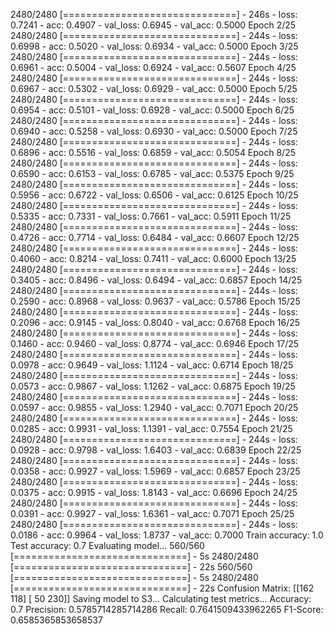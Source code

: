 2480/2480 [==============================] - 246s - loss: 0.7241 - acc: 0.4907 - val_loss: 0.6945 - val_acc: 0.5000
Epoch 2/25
2480/2480 [==============================] - 244s - loss: 0.6998 - acc: 0.5020 - val_loss: 0.6934 - val_acc: 0.5000
Epoch 3/25
2480/2480 [==============================] - 244s - loss: 0.6961 - acc: 0.5004 - val_loss: 0.6924 - val_acc: 0.5607
Epoch 4/25
2480/2480 [==============================] - 244s - loss: 0.6967 - acc: 0.5302 - val_loss: 0.6929 - val_acc: 0.5000
Epoch 5/25
2480/2480 [==============================] - 244s - loss: 0.6954 - acc: 0.5101 - val_loss: 0.6928 - val_acc: 0.5000
Epoch 6/25
2480/2480 [==============================] - 244s - loss: 0.6940 - acc: 0.5258 - val_loss: 0.6930 - val_acc: 0.5000
Epoch 7/25
2480/2480 [==============================] - 244s - loss: 0.6896 - acc: 0.5516 - val_loss: 0.6859 - val_acc: 0.5054
Epoch 8/25
2480/2480 [==============================] - 244s - loss: 0.6590 - acc: 0.6153 - val_loss: 0.6785 - val_acc: 0.5375
Epoch 9/25
2480/2480 [==============================] - 244s - loss: 0.5956 - acc: 0.6722 - val_loss: 0.6506 - val_acc: 0.6125
Epoch 10/25
2480/2480 [==============================] - 244s - loss: 0.5335 - acc: 0.7331 - val_loss: 0.7661 - val_acc: 0.5911
Epoch 11/25
2480/2480 [==============================] - 244s - loss: 0.4726 - acc: 0.7714 - val_loss: 0.6484 - val_acc: 0.6607
Epoch 12/25
2480/2480 [==============================] - 244s - loss: 0.4060 - acc: 0.8214 - val_loss: 0.7411 - val_acc: 0.6000
Epoch 13/25
2480/2480 [==============================] - 244s - loss: 0.3405 - acc: 0.8496 - val_loss: 0.6494 - val_acc: 0.6857
Epoch 14/25
2480/2480 [==============================] - 244s - loss: 0.2590 - acc: 0.8968 - val_loss: 0.9637 - val_acc: 0.5786
Epoch 15/25
2480/2480 [==============================] - 244s - loss: 0.2096 - acc: 0.9145 - val_loss: 0.8040 - val_acc: 0.6768
Epoch 16/25
2480/2480 [==============================] - 244s - loss: 0.1460 - acc: 0.9460 - val_loss: 0.8774 - val_acc: 0.6946
Epoch 17/25
2480/2480 [==============================] - 244s - loss: 0.0978 - acc: 0.9649 - val_loss: 1.1124 - val_acc: 0.6714
Epoch 18/25
2480/2480 [==============================] - 244s - loss: 0.0573 - acc: 0.9867 - val_loss: 1.1262 - val_acc: 0.6875
Epoch 19/25
2480/2480 [==============================] - 244s - loss: 0.0597 - acc: 0.9855 - val_loss: 1.2940 - val_acc: 0.7071
Epoch 20/25
2480/2480 [==============================] - 244s - loss: 0.0285 - acc: 0.9931 - val_loss: 1.1391 - val_acc: 0.7554
Epoch 21/25
2480/2480 [==============================] - 244s - loss: 0.0928 - acc: 0.9798 - val_loss: 1.6403 - val_acc: 0.6839
Epoch 22/25
2480/2480 [==============================] - 244s - loss: 0.0358 - acc: 0.9927 - val_loss: 1.5969 - val_acc: 0.6857
Epoch 23/25
2480/2480 [==============================] - 244s - loss: 0.0375 - acc: 0.9915 - val_loss: 1.8143 - val_acc: 0.6696
Epoch 24/25
2480/2480 [==============================] - 244s - loss: 0.0391 - acc: 0.9927 - val_loss: 1.6361 - val_acc: 0.7071
Epoch 25/25
2480/2480 [==============================] - 244s - loss: 0.0186 - acc: 0.9964 - val_loss: 1.8737 - val_acc: 0.7000
Train accuracy: 1.0
Test accuracy: 0.7
Evaluating model...
560/560 [==============================] - 5s
2480/2480 [==============================] - 22s
560/560 [==============================] - 5s
2480/2480 [==============================] - 22s
Confusion Matrix:
[[162 118]
 [ 50 230]]
Saving model to S3...
Calculating test metrics...
Accuracy: 0.7
Precision: 0.5785714285714286
Recall: 0.7641509433962265
F1-Score: 0.6585365853658537
